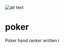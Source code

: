 ![alt text](http://donnemartin.com/wp-content/uploads/2014/10/poker_cover.jpg)

poker
============

Poker hand ranker written i